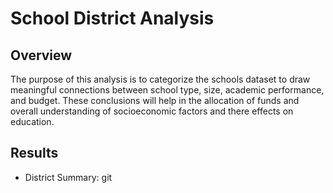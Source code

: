# School District Analysis
## Overview
The purpose of this analysis is to categorize the schools dataset to draw meaningful connections between school type, size, academic performance, and budget. These conclusions will help in the allocation of funds and overall understanding of socioeconomic factors and there effects on education.

## Results
* District Summary: git
